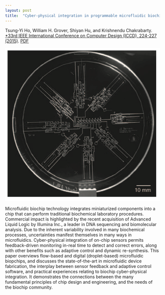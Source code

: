 ```yaml
---
layout: post
title:  "Cyber-physical integration in programmable microfluidic biochips"
---
```


Tsung-Yi Ho, William H. Grover, Shiyan Hu, and Krishnendu Chakrabarty.  [*33rd IEEE International Conference on Computer Design (ICCD), 224-227 (2015)](http://ieeexplore.ieee.org/document/7357107/).  [PDF](/assets/cyber-physical-integration-biochips.pdf)

<img src="/assets/cyber-physical-integration-biochips.png">

Microfluidic biochip technology integrates miniaturized components into a chip that can perform traditional biochemical laboratory procedures. Commercial impact is highlighted by the recent acquisition of Advanced Liquid Logic by Illumina Inc., a leader in DNA sequencing and biomolecular analysis. Due to the inherent variability involved in many biochemical processes, uncertainties manifest themselves in many ways in microfluidics. Cyber-physical integration of on-chip sensors permits feedback-driven monitoring in-real time to detect and correct errors, along with other benefits such as adaptive control and dynamic re-synthesis. This paper overviews flow-based and digital (droplet-based) microfluidic biopchips, and discusses the state-of-the-art in microfluidic device fabrication, the interplay between sensor feedback and adaptive control software, and practical experiences relating to biochip cyber-physical integration. It demonstrates the connections between the many fundamental principles of chip design and engineering, and the needs of the biochip community.
